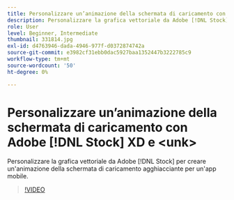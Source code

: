 ```yaml
---
title: Personalizzare un’animazione della schermata di caricamento con Adobe [!DNL Stock] XD e <unk>
description: Personalizzare la grafica vettoriale da Adobe [!DNL Stock] per creare un'animazione della schermata di caricamento per un'app mobile
role: User
level: Beginner, Intermediate
thumbnail: 331814.jpg
exl-id: d4763946-dada-4946-977f-d0372874742a
source-git-commit: e3982cf31ebb0dac5927baa1352447b3222785c9
workflow-type: tm+mt
source-wordcount: '50'
ht-degree: 0%

---
```


# Personalizzare un’animazione della schermata di caricamento con Adobe [!DNL Stock] XD e &lt;unk>

Personalizzare la grafica vettoriale da Adobe [!DNL Stock] per creare un&#39;animazione della schermata di caricamento agghiacciante per un&#39;app mobile.

>[!VIDEO](https://video.tv.adobe.com/v/331814?hidetitle=true)
